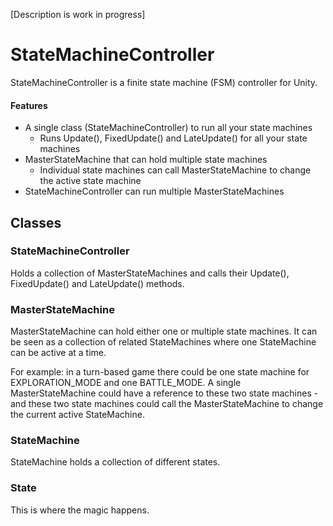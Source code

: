 [Description is work in progress]

# StateMachineController
StateMachineController is a finite state machine (FSM) controller for Unity.

#### Features
* A single class (StateMachineController) to run all your state machines
    * Runs Update(), FixedUpdate() and LateUpdate() for all your state machines
* MasterStateMachine that can hold multiple state machines
    * Individual state machines can call MasterStateMachine to change the active state machine
* StateMachineController can run multiple MasterStateMachines

## Classes

### StateMachineController
Holds a collection of MasterStateMachines and calls their Update(), FixedUpdate() and LateUpdate() methods.

### MasterStateMachine
MasterStateMachine can hold either one or multiple state machines. It can be seen as a collection of related StateMachines where one StateMachine can be active at a time.
    
For example: in a turn-based game there could be one state machine for EXPLORATION_MODE and one BATTLE_MODE.
A single MasterStateMachine could have a reference to these two state machines - and these two state machines
could call the MasterStateMachine to change the current active StateMachine.
     
### StateMachine
StateMachine holds a collection of different states.

### State
This is where the magic happens.
